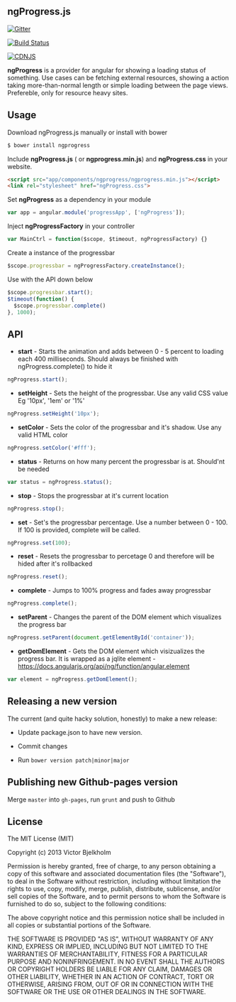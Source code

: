 ## ngProgress.js

[![Gitter](https://badges.gitter.im/Join%20Chat.svg)](https://gitter.im/VictorBjelkholm/ngProgress?utm_source=badge&utm_medium=badge&utm_campaign=pr-badge&utm_content=badge)

[![Build Status](https://travis-ci.org/VictorBjelkholm/ngProgress.png?branch=master)](https://travis-ci.org/VictorBjelkholm/ngProgress)

[![CDNJS](https://img.shields.io/cdnjs/v/ngprogress.svg)](https://cdnjs.com/libraries/ngprogress)

**ngProgress** is a provider for angular for showing a loading status of something.
Use cases can be fetching external resources, showing a action taking more-than-normal length
or simple loading between the page views. Prefereble, only for resource heavy sites.

## Usage

Download ngProgress.js manually or install with bower

```bash
$ bower install ngprogress
```

Include **ngProgress.js** ( or **ngprogress.min.js**) and **ngProgress.css** in your website.

```html
<script src="app/components/ngprogress/ngprogress.min.js"></script>
<link rel="stylesheet" href="ngProgress.css">
```

Set **ngProgress** as a dependency in your module

```javascript
var app = angular.module('progressApp', ['ngProgress']);
```


Inject **ngProgressFactory** in your controller

```javascript
var MainCtrl = function($scope, $timeout, ngProgressFactory) {}
```

Create a instance of the progressbar

```javascript
$scope.progressbar = ngProgressFactory.createInstance();
```

Use with the API down below

```javascript
$scope.progressbar.start();
$timeout(function() {
  $scope.progressbar.complete()
}, 1000);
```

## API

* **start** - Starts the animation and adds between 0 - 5 percent to loading
each 400 milliseconds. Should always be finished with ngProgress.complete()
to hide it

```javascript
ngProgress.start();
```
* **setHeight** - Sets the height of the progressbar. Use any valid CSS value
Eg '10px', '1em' or '1%'

```javascript
ngProgress.setHeight('10px');
```

* **setColor** - Sets the color of the progressbar and it's shadow. Use any valid HTML color

```javascript
ngProgress.setColor('#fff');
```

* **status** - Returns on how many percent the progressbar is at. Should'nt be needed

```javascript
var status = ngProgress.status();
```

* **stop** - Stops the progressbar at it's current location

```javascript
ngProgress.stop();
```

* **set** - Set's the progressbar percentage. Use a number between 0 - 100. If 100 is provided, complete will be called.

```javascript
ngProgress.set(100);
```

* **reset** - Resets the progressbar to percetage 0 and therefore will be hided after it's rollbacked

```javascript
ngProgress.reset();
```

* **complete** - Jumps to 100% progress and fades away progressbar

```javascript
ngProgress.complete();
```

* **setParent** - Changes the parent of the DOM element which visualizes the progress bar

```javascript
ngProgress.setParent(document.getElementById('container'));
```

* **getDomElement** - Gets the DOM element  which visizualizes the progress bar. It is wrapped as a jqlite element - https://docs.angularjs.org/api/ng/function/angular.element

```javascript
var element = ngProgress.getDomElement();
```

## Releasing a new version

The current (and quite hacky solution, honestly) to make a new release:

* Update package.json to have new version.

* Commit changes

* Run ```bower version patch|minor|major```

## Publishing new Github-pages version

Merge ```master``` into ```gh-pages```, run ```grunt``` and push to Github

## License

The MIT License (MIT)

Copyright (c) 2013 Victor Bjelkholm

Permission is hereby granted, free of charge, to any person obtaining a copy
of this software and associated documentation files (the "Software"), to deal
in the Software without restriction, including without limitation the rights
to use, copy, modify, merge, publish, distribute, sublicense, and/or sell
copies of the Software, and to permit persons to whom the Software is
furnished to do so, subject to the following conditions:

The above copyright notice and this permission notice shall be included in
all copies or substantial portions of the Software.

THE SOFTWARE IS PROVIDED "AS IS", WITHOUT WARRANTY OF ANY KIND, EXPRESS OR
IMPLIED, INCLUDING BUT NOT LIMITED TO THE WARRANTIES OF MERCHANTABILITY,
FITNESS FOR A PARTICULAR PURPOSE AND NONINFRINGEMENT. IN NO EVENT SHALL THE
AUTHORS OR COPYRIGHT HOLDERS BE LIABLE FOR ANY CLAIM, DAMAGES OR OTHER
LIABILITY, WHETHER IN AN ACTION OF CONTRACT, TORT OR OTHERWISE, ARISING FROM,
OUT OF OR IN CONNECTION WITH THE SOFTWARE OR THE USE OR OTHER DEALINGS IN
THE SOFTWARE.
